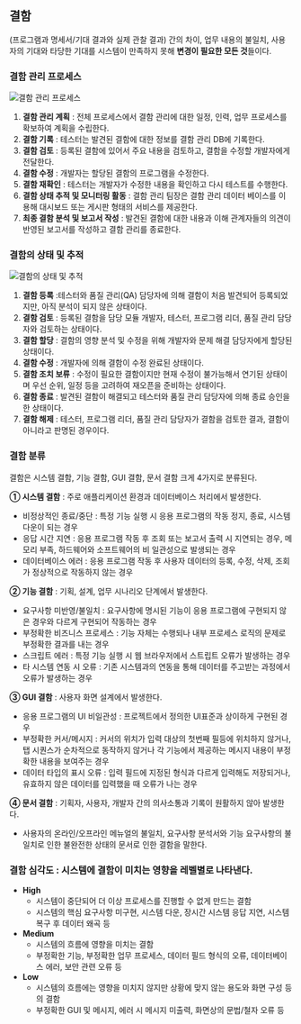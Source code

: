 ## 결함
(프로그램과 명세서/기대 결과와 실제 관찰 결과) 간의 차이, 업무 내용의 불일치, 사용자의 기대와 타당한 기대를 시스템이 만족하지 못해 **변경이 필요한 모든 것**들이다.

### 결함 관리 프로세스
![결함 관리 프로세스](https://github.com/jeongyeon0000/TIL/assets/153992648/87710e5d-831a-41dd-b990-b0e61f6a7be2)
1. **결함 관리 계획** : 전체 프로세스에서 결함 관리에 대한 일정, 인력, 업무 프로세스를 확보하여 계획을 수립한다.
2. **결함 기록** : 테스터는 발견된 결함에 대한 정보를 결함 관리 DB에 기록한다.
3. **결함 검토** : 등록된 결함에 있어서 주요 내용을 검토하고, 결함을 수정할 개발자에게 전달한다.
4. **결함 수정** : 개발자는 할당된 결함의 프로그램을 수정한다.
5. **결함 재확인** : 테스터는 개발자가 수정한 내용을 확인하고 다시 테스트를 수행한다.
6. **결함 상태 추적 및 모니터링 활동** : 결함 관리 팀장은 결함 관리 데이터 베이스를 이용해 대시보드 또는 게시판 형태의 서비스를 제공한다.
7. **최종 결함 분석 및 보고서 작성** : 발견된 결함에 대한 내용과 이해 관계자들의 의견이 반영된 보고서를 작성하고 결함 관리를 종료한다.
### 결함의 상태 및 추적
![결함의 상태 및 추적](https://github.com/jeongyeon0000/TIL/assets/153992648/1c12380b-a550-4c75-871b-e850c320aff1)
1. **결함 등록** :테스터와 품질 관리(QA) 담당자에 의해 결함이 처음 발견되어 등록되었지만, 아직 분석이 되지 않은 상태이다.
2. **결함 검토** : 등록된 결함을 담당 모듈 개발자, 테스터, 프로그램 리더, 품질 관리 담당자와 검토하는 상태이다.
3. **결함 할당** : 결함의 영향 분석 및 수정을 위해 개발자와 문제 해결 담당자에게 할당된 상태이다.
4. **결함 수정** : 개발자에 의해 결함이 수정 완료된 상태이다.
5. **결함 조치 보류** : 수정이 필요한 결함이지만 현재 수정이 불가능해서 연기된 상태이며 우선 순위, 일정 등을 고려하여 재오픈을 준비하는 상태이다.
6. **결함 종료** : 발견된 결함이 해결되고 테스터와 품질 관리 담당자에 의해 종료 승인을 한 상태이다.
7. **결함 해제** : 테스터, 프로그램 리더, 품질 관리 담당자가 결함을 검토한 결과, 결함이 아니라고 판명된 경우이다.
### 결함 분류
결함은 시스템 결함, 기능 결함, GUI 결함, 문서 결함 크게 4가지로 분류된다.

**① 시스템 결함** : 주로 애플리케이션 환경과 데이터베이스 처리에서 발생한다.
- 비정상적인 종료/중단 : 특정 기능 실행 시 응용 프로그램의 작동 정지, 종료, 시스템 다운이 되는 경우
- 응답 시간 지연 : 응용 프로그램 작동 후 조회 또는 보고서 출력 시 지연되는 경우, 메모리 부족, 하드웨어와 소프트웨어의 비 일관성으로 발생되는 경우
- 데이터베이스 에러 : 응용 프로그램 작동 후 사용자 데이터의 등록, 수정, 삭제, 조회가 정상적으로 작동하지 않는 경우

**② 기능 결함** : 기획, 설계, 업무 시나리오 단계에서 발생한다.
- 요구사항 미반영/불일치 : 요구사항에 명시된 기능이 응용 프로그램에 구현되지 않은 경우와 다르게 구현되어 작동하는 경우
- 부정확한 비즈니스 프로세스 : 기능 자체는 수행되나 내부 프로세스 로직의 문제로 부정확한 결과를 내는 경우
- 스크립트 에러 : 특정 기능 실행 시 웹 브라우저에서 스트립트 오류가 발생하는 경우
- 타 시스템 연동 시 오류 : 기존 시스템과의 연동을 통해 데이터를 주고받는 과정에서 오류가 발생하는 경우

**③ GUI 결함** : 사용자 화면 설계에서 발생한다.
- 응용 프로그램의 UI 비일관성 : 프로젝트에서 정의한 UI표준과 상이하게 구현된 경우
- 부정확한 커서/메시지 : 커서의 위치가 입력 대상의 첫번째 필등에 위치하지 않거나, 탭 시퀀스가 순차적으로 동작하지 않거나 각 기능에서 제공하는 메시지 내용이 부정확한 내용을 보여주는 경우
- 데이터 타입의 표시 오류 : 입력 필드에 지정된 형식과 다르게 입력해도 저장되거나, 유효하지 않은 데이터를 입력했을 때 오류가 나는 경우

**④ 문서 결함** : 기획자, 사용자, 개발자 간의 의사소통과 기록이 원활하지 않아 발생한다.
- 사용자의 온라인/오프라인 메뉴얼의 불일치, 요구사항 분석서와 기능 요구사항의 불일치로 인한 불완전한 상태의 문서로 인한 결함을 말한다.

### 결함 심각도 : 시스템에 결함이 미치는 영향을 레벨별로 나타낸다.
- **High**
  - 시스템이 중단되어 더 이상 프로세스를 진행할 수 없게 만드는 결함
  - 시스템의 핵심 요구사항 미구현, 시스템 다운, 장시간 시스템 응답 지연, 시스템 복구 후 데이터 왜곡 등
- **Medium**
  - 시스템의 흐름에 영향을 미치는 결함
  - 부정확한 기능, 부정확한 업무 프로세스, 데이터 필드 형식의 오류, 데이터베이스 에러, 보안 관련 오류 등
- **Low**
  - 시스템의 흐름에는 영향을 미치지 않지만 상황에 맞지 않는 용도와 화면 구성 등의 결함
  - 부정확한 GUI 및 메시지, 에러 시 메시지 미출력, 화면상의 문법/철자 오류 등